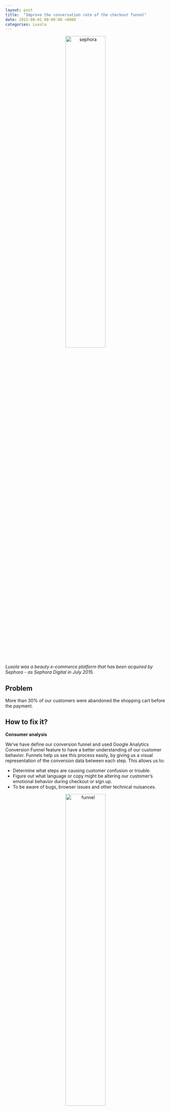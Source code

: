 ```yaml
---
layout: post
title:  "Improve the conversation rate of the checkout funnel"
date: 2015-08-01 00:00:00 +0800
categories: Luxola 
---
```


<center>
            <img src="https://lh3.googleusercontent.com/EYCiKzTwGss9TuUaQH1Pcy5Up74_hWBCvMcyXXup0mHGxRcrMu4sPPxBlQesAitpfXZsLh54bf86uMdNbJfaQ_ahhoZYU_1-yJhmLzMr7TLiNEBqmmGiVabueHSxXqyNT_gfLl4jkCj0lWqbC-3Gl0DXSwx2RGl8DptrLvFRNAbiCbT4hZ-_nRvDnQqmkv3C3dSnv9QUWZYuqtA8kli3BJuZEvtoDEVrb-t_RPtU-Thjko37lIXnUSSCUcOMyB3GGnyTzGpEeZKZqLOU1CtTyArxitqM0BY4uJ-61EkAUBQlaxpI4qngOZom04G8RL6VSIlIsDvcBI_kN9XjiJQELHn6reoVzM4aRYcRpuV_FNXN39_Y6MzTSyOHKxNZwGwA4qhOXLUzs4t5y31lVYe3AwavCFigb_7c2Nr0Se6UNmyru5YW47e_4KGyu3xw-q6PCIVd3VsacpCuAjE-5Av3ItbaB5Ap1WdDEKsjDMOOPcqaCipZpgOLDQoiy3u1AKw9feUq7wo7UXtHQ97nf94QQ7xIyOC0B4Ry5He0BVUBHi4GY25w2lOLid6cIrfJ3NvAIJUT9Yss9sB2d3rSjB9GkPBqTTX7PRAKxV3imNCKVELCKPURqk1XIPx1MohuedStBuYPDrHQnrxpFc1o62f5a7c3jivT1KONUtOn-4C2ow=w764-h130-no" width="50%" alt="sephora">
</center>

<i>Luxola was a beauty e-commerce platform that has been acquired by Sephora - as Sephora Digital in July 2015.</i>

<h2>Problem</h2>

<p> More than 30% of our customers were abandoned the shopping cart before the payment. </p>

<h2>How to fix it?</h2>

<strong>Consumer analysis</strong>

<p>We’ve have define our conversion funnel and used Google Analytics Conversion Funnel feature to have a better understanding of our customer behavior.  Funnels help us see this process easily, by giving us a visual representation of the conversion data between each step. This allows us to:</p>

<ul>
    <li>Determine what steps are causing customer confusion or trouble.</li>
    <li>Figure out what language or copy might be altering our customer’s emotional behavior during checkout or sign up.</li>
    <li>To be aware of bugs, browser issues and other technical nuisances.</li>
</ul>

<center>
            <img src="https://lh3.googleusercontent.com/eDLsKTjdFk7KAqpWzLqQ_zcnuv-NJj_cysqhecFyxJKZlUODrPbbXJaGcA-4YrToU0FaTKdRsgRvSZ9r912hZ9uqkDi1EIahhSSvNWYHF_fkWGAZYhR1OkMKj40EfE2Ien02iqmIsIshKbotC6zotKI81xaZnVGKCkNbTwWVGEv9ZslBw3Fe5PCnFtQFVwiBZgjebn5q2w3xpoEouDRzdrI94ZzK4fmFzmWqQBjQV-anQcC0WVDYMDpN4Zebrts14yrZGy1HW05B6990ToxfOhh4A4yvtNzjC9_AQNBxOXOkPD-j1GgXwIhIdO9xFrN_HY5mRL99miseN5M3z3zbCnY7Jgp6eqAxTzcw2HaUDcFEaI5B_QAqRCPHo-Iwfhqj6uPdA6orr2BHK2pFt61-Zd98ydDPzWkRY4irkl1MiYKeRKgsqlPcHDkBHnJE1TH8L5PiuR8n4XZ_BPmEHlNDHSg1tIk8QRp_boJ3Osvzzx50g0OkRpjOXdqXEQwZwq3eUBRXQ4NEPTe44I8OvqaObGS8jVD5ZbfVhBqewL3D6dHdQ6dD0SJOpCuoXXS2YzBWgXMn8iln65kmupym9AHE1sa2bR0H5uL5eVyKxxyHGPAZqX7j8xkrdH5u57z9FmisO18dKB_zC1IlGNAW0NWMUrv9q7tk51uJAqvlhPbShw=w758-h856-no" width="50%" alt="funnel">
</center>

<p> Then, we have define our conversion goals to determine whether or not the future various will be more successful than the original version. Like the time spent on the shopping cart page, the number of clicks on to the checkout, the AOV…. </p>

<strong>Wireframing</strong>

<p>From the storyboard to the wireframing, we have spent time define several solutions to tests. 
It primarily allowed us to define the information hierarchy of our design, making it easier for us to plan the layout according to how we want our user to process the information.  It’s important because it helped us to plan the interaction of the interface without being distracted by colors, typeface choices or even copy. In fact, if you do not know where you are doing in black and white, it doesn’t matter what color your use. A button has to be obvious even if it’s not shiny or brightly colored. <p>

<p>One of my favourite <a href="https://uxdesign.cc/">blog</a> about UX design</p> 

<strong>A/B Testing </strong>

<p>A/B testing is a method of comparing two versions of a webpage or app against each other to determine which one performs better. AB testing is essentially an experiment where two or more variants of a page are shown to users at random, and statistical analysis is used to determine which variation performs better for a given conversion goal.</p>

<h2>Results</h2>

<p>We have noticed a progression of 8% on the cross selling section conversion, +9% on global conversion rate, and +30% click on 'checkout' at the page. The only negative aspect (mistakes being important to note as they are part of the learning process) is the decrease of customers who use the 'free samples' by -40%. </p>

<center>
            <img src="https://lh3.googleusercontent.com/t_z1CjLWkEhyARoYPkbjfaHrhYDVsoY2mrw_sAOAwpstvLct6f_d4NTLA-uutXDYNoNGY7SCJwYDo-Tj-dLpHZr0rfvTSXYKRUQmCA8VlLhHPRUOjWQHJQSy6vwckqT7PUODQ1Z8QGjNDOOwdADj93K2-eeYLyl4h45ffZI1s5yv7Z598Nb1glw78asjApH4-Co69yz-sLH2ScpR346dIdUe6PwbpjQSg9Q06qxXgbjyi9Hiz6r_yTieVx13p1gR5KpgRdR7VSbk_Yfs3-_m25JI7s4nmw0MHgoY4Xi0Kr1sBPCvYNdF0hPK8Xrhiitr7DnJfyuCXVN0MJttjjZnWC4CuN9zL6dkiZ0aLgHpltyGT0h6EV-GiyN7xEvuBBUD_XxsW_xDj9_9z62jjYVxTCGtueGfTxhUtL9sNPMqXV_B-s4gR_cVNpqv34FLd5-ZsqIu-R-vPMVv1uUGMZoW0tZBEATjeiIAVNb5cZ3JBkIy7FRAb6eJTX0OO3mquoHhX6_cxi2orVaavBIDwth-l7OoC7txisg2SzKzFpbNrvjefHjc5Lnl_LA26t7Vwn-hbrDa6vboY3jGchqdrnpvCi26qaS3kNseLTMbPe7pnJtVe6jUl8tzF-SyD1ZGKPGjq5UQzuhHckWJ-6MNLL7pVG9KlPTMDQhfIb5sRfAOsg=w1140-h848-no" width="80%" alt="sephora">
</center>